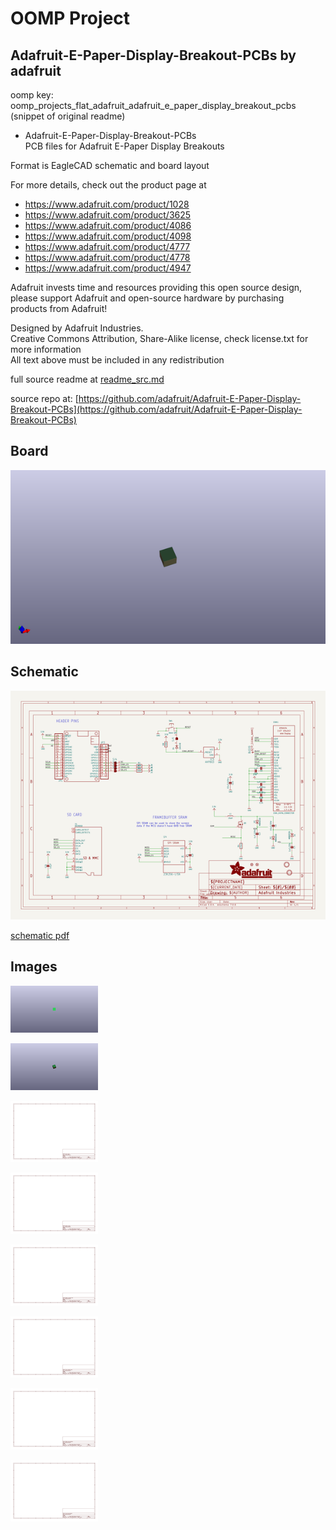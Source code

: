 # OOMP Project  
## Adafruit-E-Paper-Display-Breakout-PCBs  by adafruit  
  
oomp key: oomp_projects_flat_adafruit_adafruit_e_paper_display_breakout_pcbs  
(snippet of original readme)  
  
- Adafruit-E-Paper-Display-Breakout-PCBs  
PCB files for Adafruit E-Paper Display Breakouts  
  
Format is EagleCAD schematic and board layout  
  
For more details, check out the product page at  
  
   * https://www.adafruit.com/product/1028     
   * https://www.adafruit.com/product/3625  
   * https://www.adafruit.com/product/4086  
   * https://www.adafruit.com/product/4098  
   * https://www.adafruit.com/product/4777     
   * https://www.adafruit.com/product/4778  
   * https://www.adafruit.com/product/4947     
  
Adafruit invests time and resources providing this open source design,   
please support Adafruit and open-source hardware by purchasing   
products from Adafruit!  
  
Designed by Adafruit Industries.    
Creative Commons Attribution, Share-Alike license, check license.txt for more information  
All text above must be included in any redistribution  
  
  full source readme at [readme_src.md](readme_src.md)  
  
source repo at: [https://github.com/adafruit/Adafruit-E-Paper-Display-Breakout-PCBs](https://github.com/adafruit/Adafruit-E-Paper-Display-Breakout-PCBs)  
## Board  
  
[![working_3d.png](working_3d_600.png)](working_3d.png)  
## Schematic  
  
[![working_schematic.png](working_schematic_600.png)](working_schematic.png)  
  
[schematic pdf](working_schematic.pdf)  
## Images  
  
[![working_3D_bottom.png](working_3D_bottom_140.png)](working_3D_bottom.png)  
  
[![working_3D_top.png](working_3D_top_140.png)](working_3D_top.png)  
  
[![working_assembly_page_01.png](working_assembly_page_01_140.png)](working_assembly_page_01.png)  
  
[![working_assembly_page_02.png](working_assembly_page_02_140.png)](working_assembly_page_02.png)  
  
[![working_assembly_page_03.png](working_assembly_page_03_140.png)](working_assembly_page_03.png)  
  
[![working_assembly_page_04.png](working_assembly_page_04_140.png)](working_assembly_page_04.png)  
  
[![working_assembly_page_05.png](working_assembly_page_05_140.png)](working_assembly_page_05.png)  
  
[![working_assembly_page_06.png](working_assembly_page_06_140.png)](working_assembly_page_06.png)  

